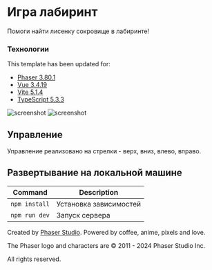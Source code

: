 # Игра лабиринт
Помоги найти лисенку сокровище в лабиринте!

### Технологии

This template has been updated for:

-   [Phaser 3.80.1](https://github.com/phaserjs/phaser)
-   [Vue 3.4.19](https://github.com/vuejs)
-   [Vite 5.1.4](https://github.com/vitejs/vite)
-   [TypeScript 5.3.3](https://github.com/microsoft/TypeScript)

![screenshot](https://i.imgur.com/Lz17ytT.png)
![screenshot](https://i.imgur.com/6jWpY1Z.png)

## Управление

Управление реализовано на стрелки - верх, вниз, влево, вправо.

## Развертывание на локальной машине

| Command         | Description                                    |
| --------------- | ---------------------------------------------- |
| `npm install`   | Установка зависимостей                         |
| `npm run dev`   | Запуск сервера                                 |



Created by [Phaser Studio](mailto:support@phaser.io). Powered by coffee, anime, pixels and love.

The Phaser logo and characters are &copy; 2011 - 2024 Phaser Studio Inc.

All rights reserved.
